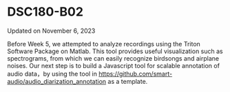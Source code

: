 # DSC180-B02

Updated on November 6, 2023

Before Week 5, we attempted to analyze recordings using the Triton Software Package on Matlab. This tool provides useful visualization such as spectrograms, from which we can easily recognize birdsongs and airplane noises.
Our next step is to build a Javascript tool for scalable annotation of audio data，by using the tool in https://github.com/smart-audio/audio_diarization_annotation as a template.
